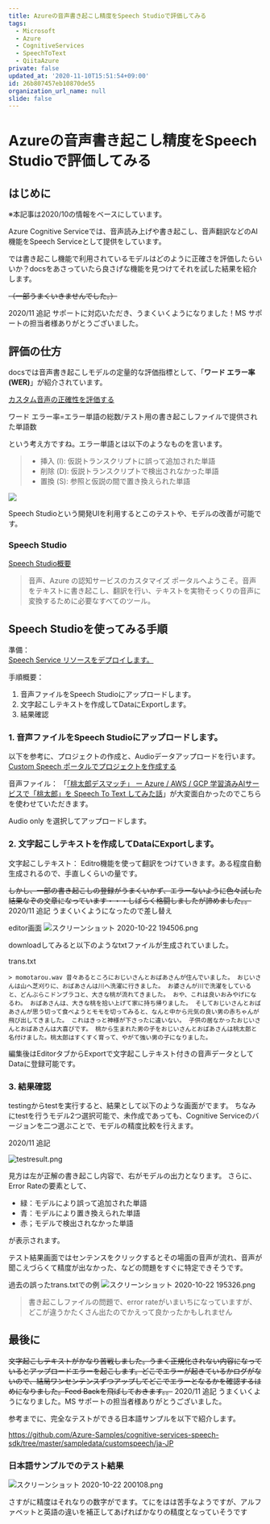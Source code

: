 ```yaml
---
title: Azureの音声書き起こし精度をSpeech Studioで評価してみる
tags:
  - Microsoft
  - Azure
  - CognitiveServices
  - SpeechToText
  - QiitaAzure
private: false
updated_at: '2020-11-10T15:51:54+09:00'
id: 26b807457eb10870de55
organization_url_name: null
slide: false
---
```

# Azureの音声書き起こし精度をSpeech Studioで評価してみる

## はじめに

※本記事は2020/10の情報をベースにしています。

Azure Cognitive Serviceでは、音声読み上げや書き起こし、音声翻訳などのAI機能をSpeech Serviceとして提供をしています。

では書き起こし機能で利用されているモデルはどのように正確さを評価したらいいか？docsをあさっていたら良さげな機能を見つけてそれを試した結果を紹介します。

~~（一部うまくいきませんでした。）~~


2020/11 追記
サポートに対応いただき、うまくいくようになりました！MS サポートの担当者様ありがとうございました。


## 評価の仕方

docsでは音声書き起こしモデルの定量的な評価指標として、「**ワード エラー率 (WER)**」が紹介されています。

[カスタム音声の正確性を評価する](https://docs.microsoft.com/ja-jp/azure/cognitive-services/speech-service/how-to-custom-speech-evaluate-data)

ワード エラー率=エラー単語の総数/テスト用の書き起こしファイルで提供された単語数 

という考え方ですね。エラー単語とは以下のようなものを言います。

> - 挿入 (I): 仮説トランスクリプトに誤って追加された単語
> - 削除 (D): 仮説トランスクリプトで検出されなかった単語
> - 置換 (S): 参照と仮説の間で置き換えられた単語

![](https://docs.microsoft.com/ja-jp/azure/cognitive-services/speech-service/media/custom-speech/custom-speech-wer-formula.png)

Speech Studioという開発UIを利用するとこのテストや、モデルの改善が可能です。

### Speech Studio

[Speech Studio概要](https://speech.microsoft.com/)

> 音声、Azure の認知サービスのカスタマイズ ポータルへようこそ。音声をテキストに書き起こし、翻訳を行い、テキストを実物そっくりの音声に変換するために必要なすべてのツール。


## Speech Studioを使ってみる手順

準備：  
[Speech Service リソースをデプロイします。](https://docs.microsoft.com/ja-jp/azure/cognitive-services/speech-service/overview#create-the-azure-resource)

手順概要：
1. 音声ファイルをSpeech Studioにアップロードします。
2. 文字起こしテキストを作成してDataにExportします。
3. 結果確認
   
### 1. 音声ファイルをSpeech Studioにアップロードします。

以下を参考に、プロジェクトの作成と、Audioデータアップロードを行います。
[Custom Speech ポータルでプロジェクトを作成する](https://docs.microsoft.com/ja-jp/azure/cognitive-services/speech-service/quickstarts/speech-studio-test-model#create-a-project-in-the-custom-speech-portal)

音声ファイル：
「[「桃太郎デスマッチ」 ー Azure / AWS / GCP 学習済みAIサービスで「桃太郎」を Speech To Text してみた話](https://qiita.com/Futo_Horio/items/dc095a4a27e031d810da)」が大変面白かったのでこちらを使わせていただきます。

Audio only を選択してアップロードします。


### 2. 文字起こしテキストを作成してDataにExportします。

文字起こしテキスト：
Editro機能を使って翻訳をつけていきます。ある程度自動生成されるので、手直しくらいの量です。

~~しかし、一部の書き起こしの登録がうまくいかず、エラーないように色々試した結果なぞの文章になっています・・・しばらく格闘しましたが諦めました。。~~
2020/11 追記
うまくいくようになったので差し替え

editor画面
![スクリーンショット 2020-10-22 194506.png](https://qiita-image-store.s3.ap-northeast-1.amazonaws.com/0/281819/c62250b3-65f1-d427-08aa-209db51c19b7.png)


downloadしてみると以下のようなtxtファイルが生成されていました。

trans.txt

``` 
> momotarou.wav	昔々あるところにおじいさんとおばあさんが住んでいました。 おじいさんは山へ芝刈りに、おばあさんは川へ洗濯に行きました。 お婆さんが川で洗濯をしていると、どんぶらこドンブラコと、大きな桃が流れてきました。 おや、これは良いおみやげになるわ。 おばあさんは、大きな桃を拾い上げて家に持ち帰りました。 そしておじいさんとおばあさんが思う切って食べようとモモを切ってみると、なんと中から元気の良い男の赤ちゃんが飛び出してきました。 これはきっと神様が下さったに違いない。 子供の居なかったおじいさんとおばあさんは大喜びです。 桃から生まれた男の子をおじいさんとおばあさんは桃太郎と名付けました。桃太郎はすくすく育って、やがて強い男の子になりました。
```

編集後はEditorタブからExportで文字起こしテキスト付きの音声データとしてDataに登録可能です。

### 3. 結果確認

testingからtestを実行すると、結果として以下のような画面がでます。
ちなみにtestを行うモデル2つ選択可能で、未作成であっても、Cognitive Serviceのバージョンを二つ選ぶことで、モデルの精度比較を行えます。

2020/11 追記

![testresult.png](https://qiita-image-store.s3.ap-northeast-1.amazonaws.com/0/281819/e8988a69-67dd-fea4-070b-c2d978a4da7f.png)



見方は左が正解の書き起こし内容で、右がモデルの出力となります。
さらに、Error Rateの要素として、
- 緑：モデルにより誤って追加された単語
- 青：モデルにより置き換えられた単語
- 赤；モデルで検出されなかった単語

が表示されます。

テスト結果画面ではセンテンスをクリックするとその場面の音声が流れ、音声が聞こえづらくて精度が出なかった、などの問題をすぐに特定できそうです。

過去の誤ったtrans.txtでの例
![スクリーンショット 2020-10-22 195326.png](https://qiita-image-store.s3.ap-northeast-1.amazonaws.com/0/281819/ca6ae69a-eca1-9564-f43a-a7646b1bdecb.png)

>書き起こしファイルの問題で、error rateがいまいちになっていますが、どこが違うかたくさん出たのでかえって良かったかもしれません


## 最後に

~~文字起こしテキストがかなり苦戦しました。うまく正規化されない内容になっているとアップロードエラーを起こします。どこでエラーが起きているかログがないので、結局ワンセンテンスずつアップしてどこでエラーとなるかを確認するはめになりました。Feed Backを飛ばしておきます。。~~
2020/11 追記
うまくいくようになりました。MS サポートの担当者様ありがとうございました。

参考までに、完全なテストができる日本語サンプルを以下で紹介します。

https://github.com/Azure-Samples/cognitive-services-speech-sdk/tree/master/sampledata/customspeech/ja-JP


### 日本語サンプルでのテスト結果

![スクリーンショット 2020-10-22 200108.png](https://qiita-image-store.s3.ap-northeast-1.amazonaws.com/0/281819/80b2e7cb-763e-cb95-7eb7-e84bff452f87.png)


さすがに精度はそれなりの数字がでます。てにをはは苦手なようですが、アルファベットと英語の違いを補正してあげればかなりの精度となっていそうです
